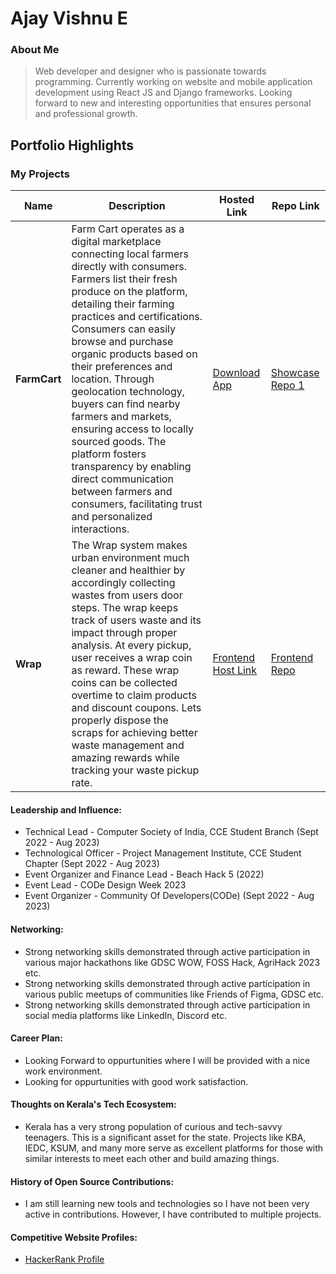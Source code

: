 # Ajay Vishnu E

### About Me

> Web developer and designer who is passionate towards programming. Currently working on website and mobile application development using React JS and Django frameworks. Looking forward to new and interesting opportunities that ensures personal and professional growth.


## Portfolio Highlights

### My Projects

| Name                | Description                                                               | Hosted Link                              | Repo Link                                                      |
|---------------------|---------------------------------------------------------------------------|------------------------------------------|----------------------------------------------------------------|
| **FarmCart**  | Farm Cart operates as a digital marketplace connecting local farmers directly with consumers. Farmers list their fresh produce on the platform, detailing their farming practices and certifications. Consumers can easily browse and purchase organic products based on their preferences and location. Through geolocation technology, buyers can find nearby farmers and markets, ensuring access to locally sourced goods. The platform fosters transparency by enabling direct communication between farmers and consumers, facilitating trust and personalized interactions.                                           | [Download App](https://farm-cart.netlify.app/)    | [Showcase Repo 1](https://github.com/AjayVishnuE/FarmCart-Showcase)             |
| **Wrap**  | The Wrap system makes urban environment much cleaner and healthier by accordingly collecting wastes from users door steps. The wrap keeps track of users waste and its impact through proper analysis. At every pickup, user receives a wrap coin as reward. These wrap coins can be collected overtime to claim products and discount coupons. Lets properly dispose the scraps for achieving better waste management and amazing rewards while tracking your waste pickup rate.                                                 | [Frontend Host Link](https://ajayvishnue.github.io/WRAP-Frontend/)   | [Frontend Repo](https://github.com/AjayVishnuE/WRAP-Frontend)             |

#### Leadership and Influence:

- Technical Lead - Computer Society of India, CCE Student Branch (Sept 2022 - Aug 2023)
- Technological Officer - Project Management Institute, CCE Student Chapter (Sept 2022 - Aug 2023)
- Event Organizer and Finance Lead - Beach Hack 5 (2022)
- Event Lead - CODe Design Week 2023
- Event Organizer - Community Of Developers(CODe) (Sept 2022 - Aug 2023)

#### Networking:

- Strong networking skills demonstrated through active participation in various major hackathons like GDSC WOW, FOSS Hack, AgriHack 2023 etc.
- Strong networking skills demonstrated through active participation in various public meetups of communities like Friends of Figma, GDSC etc.
- Strong networking skills demonstrated through active participation in social media platforms like LinkedIn, Discord etc.

#### Career Plan:

- Looking Forward to oppurtunities where I will be provided with a nice work environment.
- Looking for oppurtunities with good work satisfaction.

#### Thoughts on Kerala's Tech Ecosystem:

- Kerala has a very strong population of curious and tech-savvy teenagers. This is a significant asset for the state. Projects like KBA, IEDC, KSUM, and many more serve as excellent platforms for those with similar interests to meet each other and build amazing things.

#### History of Open Source Contributions:

- I am still learning new tools and technologies so I have not been very active in contributions. However, I have contributed to multiple projects.


#### Competitive Website Profiles:

- [HackerRank Profile](https://www.hackerrank.com/profile/ajayvishnu121)




